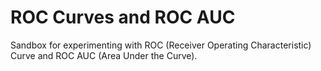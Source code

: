 # ROC Curves and ROC AUC

Sandbox for experimenting with ROC (Receiver Operating Characteristic) Curve and ROC 
AUC (Area Under the Curve).
